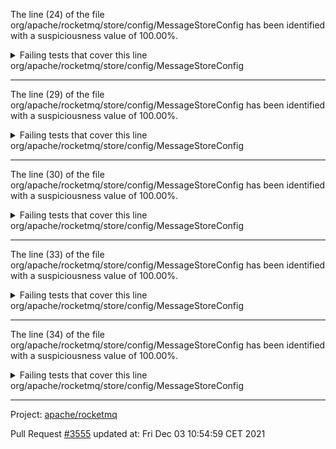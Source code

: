 The line (24) of the file org/apache/rocketmq/store/config/MessageStoreConfig has been identified with a suspiciousness value of 100.00%.

<details>
     <summary>Failing tests that cover this line</summary>

- `org.apache.rocketmq.store.MultiPathMappedFileQueueTest#testFullStorePath`
- `org.apache.rocketmq.store.AppendCallbackTest#testAppendMessageBatchSucc`
- `org.apache.rocketmq.store.DefaultMessageStoreCleanFilesTest#testIsSpaceFullFunctionEmpty2Full`
- `org.apache.rocketmq.store.DefaultMessageStoreCleanFilesTest#testDeleteExpiredFilesBySpaceFull`
- `org.apache.rocketmq.store.BatchPutMessageTest#testPutIPv6HostMessages`
- `org.apache.rocketmq.store.AppendCallbackTest#testAppendIPv6HostMessageBatchSucc`
- `org.apache.rocketmq.store.MultiPathMappedFileQueueTest#testGetLastMappedFile`
- `org.apache.rocketmq.store.AppendCallbackTest#testAppendIPv6HostMessageBatchEndOfFile`
- `org.apache.rocketmq.store.MultiPathMappedFileQueueTest#testLoadReadOnlyMappedFiles`
- `org.apache.rocketmq.store.DefaultMessageStoreCleanFilesTest#testDeleteExpiredFilesByTimeUp`
- `org.apache.rocketmq.store.MultiPathMappedFileQueueTest#testUpdatePathsOnline`
- `org.apache.rocketmq.store.DefaultMessageStoreCleanFilesTest#testIsSpaceFullFunctionFull2Empty`
- `org.apache.rocketmq.store.DefaultMessageStoreCleanFilesTest#testDeleteExpiredFilesManually`
- `org.apache.rocketmq.store.BatchPutMessageTest#testPutMessages`
- `org.apache.rocketmq.store.AppendCallbackTest#testAppendMessageBatchEndOfFile`
- `org.apache.rocketmq.store.DefaultMessageStoreCleanFilesTest#testDeleteFilesImmediatelyBySpaceFull`
- `org.apache.rocketmq.store.DefaultMessageStoreShutDownTest#testDispatchBehindWhenShutdown`
- `org.apache.rocketmq.store.DefaultMessageStoreCleanFilesTest#testIsSpaceFullMultiCommitLogStorePath`
</details>
org/apache/rocketmq/store/config/MessageStoreConfig

**********************************

The line (29) of the file org/apache/rocketmq/store/config/MessageStoreConfig has been identified with a suspiciousness value of 100.00%.

<details>
     <summary>Failing tests that cover this line</summary>

- `org.apache.rocketmq.store.MultiPathMappedFileQueueTest#testFullStorePath`
- `org.apache.rocketmq.store.AppendCallbackTest#testAppendMessageBatchSucc`
- `org.apache.rocketmq.store.DefaultMessageStoreCleanFilesTest#testIsSpaceFullFunctionEmpty2Full`
- `org.apache.rocketmq.store.DefaultMessageStoreCleanFilesTest#testDeleteExpiredFilesBySpaceFull`
- `org.apache.rocketmq.store.BatchPutMessageTest#testPutIPv6HostMessages`
- `org.apache.rocketmq.store.AppendCallbackTest#testAppendIPv6HostMessageBatchSucc`
- `org.apache.rocketmq.store.MultiPathMappedFileQueueTest#testGetLastMappedFile`
- `org.apache.rocketmq.store.AppendCallbackTest#testAppendIPv6HostMessageBatchEndOfFile`
- `org.apache.rocketmq.store.MultiPathMappedFileQueueTest#testLoadReadOnlyMappedFiles`
- `org.apache.rocketmq.store.DefaultMessageStoreCleanFilesTest#testDeleteExpiredFilesByTimeUp`
- `org.apache.rocketmq.store.MultiPathMappedFileQueueTest#testUpdatePathsOnline`
- `org.apache.rocketmq.store.DefaultMessageStoreCleanFilesTest#testIsSpaceFullFunctionFull2Empty`
- `org.apache.rocketmq.store.DefaultMessageStoreCleanFilesTest#testDeleteExpiredFilesManually`
- `org.apache.rocketmq.store.BatchPutMessageTest#testPutMessages`
- `org.apache.rocketmq.store.AppendCallbackTest#testAppendMessageBatchEndOfFile`
- `org.apache.rocketmq.store.DefaultMessageStoreCleanFilesTest#testDeleteFilesImmediatelyBySpaceFull`
- `org.apache.rocketmq.store.DefaultMessageStoreShutDownTest#testDispatchBehindWhenShutdown`
- `org.apache.rocketmq.store.DefaultMessageStoreCleanFilesTest#testIsSpaceFullMultiCommitLogStorePath`
</details>
org/apache/rocketmq/store/config/MessageStoreConfig

**********************************

The line (30) of the file org/apache/rocketmq/store/config/MessageStoreConfig has been identified with a suspiciousness value of 100.00%.

<details>
     <summary>Failing tests that cover this line</summary>

- `org.apache.rocketmq.store.MultiPathMappedFileQueueTest#testFullStorePath`
- `org.apache.rocketmq.store.AppendCallbackTest#testAppendMessageBatchSucc`
- `org.apache.rocketmq.store.DefaultMessageStoreCleanFilesTest#testIsSpaceFullFunctionEmpty2Full`
- `org.apache.rocketmq.store.DefaultMessageStoreCleanFilesTest#testDeleteExpiredFilesBySpaceFull`
- `org.apache.rocketmq.store.BatchPutMessageTest#testPutIPv6HostMessages`
- `org.apache.rocketmq.store.AppendCallbackTest#testAppendIPv6HostMessageBatchSucc`
- `org.apache.rocketmq.store.MultiPathMappedFileQueueTest#testGetLastMappedFile`
- `org.apache.rocketmq.store.AppendCallbackTest#testAppendIPv6HostMessageBatchEndOfFile`
- `org.apache.rocketmq.store.MultiPathMappedFileQueueTest#testLoadReadOnlyMappedFiles`
- `org.apache.rocketmq.store.DefaultMessageStoreCleanFilesTest#testDeleteExpiredFilesByTimeUp`
- `org.apache.rocketmq.store.MultiPathMappedFileQueueTest#testUpdatePathsOnline`
- `org.apache.rocketmq.store.DefaultMessageStoreCleanFilesTest#testIsSpaceFullFunctionFull2Empty`
- `org.apache.rocketmq.store.DefaultMessageStoreCleanFilesTest#testDeleteExpiredFilesManually`
- `org.apache.rocketmq.store.BatchPutMessageTest#testPutMessages`
- `org.apache.rocketmq.store.AppendCallbackTest#testAppendMessageBatchEndOfFile`
- `org.apache.rocketmq.store.DefaultMessageStoreCleanFilesTest#testDeleteFilesImmediatelyBySpaceFull`
- `org.apache.rocketmq.store.DefaultMessageStoreShutDownTest#testDispatchBehindWhenShutdown`
- `org.apache.rocketmq.store.DefaultMessageStoreCleanFilesTest#testIsSpaceFullMultiCommitLogStorePath`
</details>
org/apache/rocketmq/store/config/MessageStoreConfig

**********************************

The line (33) of the file org/apache/rocketmq/store/config/MessageStoreConfig has been identified with a suspiciousness value of 100.00%.

<details>
     <summary>Failing tests that cover this line</summary>

- `org.apache.rocketmq.store.MultiPathMappedFileQueueTest#testFullStorePath`
- `org.apache.rocketmq.store.AppendCallbackTest#testAppendMessageBatchSucc`
- `org.apache.rocketmq.store.DefaultMessageStoreCleanFilesTest#testIsSpaceFullFunctionEmpty2Full`
- `org.apache.rocketmq.store.DefaultMessageStoreCleanFilesTest#testDeleteExpiredFilesBySpaceFull`
- `org.apache.rocketmq.store.BatchPutMessageTest#testPutIPv6HostMessages`
- `org.apache.rocketmq.store.AppendCallbackTest#testAppendIPv6HostMessageBatchSucc`
- `org.apache.rocketmq.store.MultiPathMappedFileQueueTest#testGetLastMappedFile`
- `org.apache.rocketmq.store.AppendCallbackTest#testAppendIPv6HostMessageBatchEndOfFile`
- `org.apache.rocketmq.store.MultiPathMappedFileQueueTest#testLoadReadOnlyMappedFiles`
- `org.apache.rocketmq.store.DefaultMessageStoreCleanFilesTest#testDeleteExpiredFilesByTimeUp`
- `org.apache.rocketmq.store.MultiPathMappedFileQueueTest#testUpdatePathsOnline`
- `org.apache.rocketmq.store.DefaultMessageStoreCleanFilesTest#testIsSpaceFullFunctionFull2Empty`
- `org.apache.rocketmq.store.DefaultMessageStoreCleanFilesTest#testDeleteExpiredFilesManually`
- `org.apache.rocketmq.store.BatchPutMessageTest#testPutMessages`
- `org.apache.rocketmq.store.AppendCallbackTest#testAppendMessageBatchEndOfFile`
- `org.apache.rocketmq.store.DefaultMessageStoreCleanFilesTest#testDeleteFilesImmediatelyBySpaceFull`
- `org.apache.rocketmq.store.DefaultMessageStoreShutDownTest#testDispatchBehindWhenShutdown`
- `org.apache.rocketmq.store.DefaultMessageStoreCleanFilesTest#testIsSpaceFullMultiCommitLogStorePath`
</details>
org/apache/rocketmq/store/config/MessageStoreConfig

**********************************

The line (34) of the file org/apache/rocketmq/store/config/MessageStoreConfig has been identified with a suspiciousness value of 100.00%.

<details>
     <summary>Failing tests that cover this line</summary>

- `org.apache.rocketmq.store.MultiPathMappedFileQueueTest#testFullStorePath`
- `org.apache.rocketmq.store.AppendCallbackTest#testAppendMessageBatchSucc`
- `org.apache.rocketmq.store.DefaultMessageStoreCleanFilesTest#testIsSpaceFullFunctionEmpty2Full`
- `org.apache.rocketmq.store.DefaultMessageStoreCleanFilesTest#testDeleteExpiredFilesBySpaceFull`
- `org.apache.rocketmq.store.BatchPutMessageTest#testPutIPv6HostMessages`
- `org.apache.rocketmq.store.AppendCallbackTest#testAppendIPv6HostMessageBatchSucc`
- `org.apache.rocketmq.store.MultiPathMappedFileQueueTest#testGetLastMappedFile`
- `org.apache.rocketmq.store.AppendCallbackTest#testAppendIPv6HostMessageBatchEndOfFile`
- `org.apache.rocketmq.store.MultiPathMappedFileQueueTest#testLoadReadOnlyMappedFiles`
- `org.apache.rocketmq.store.DefaultMessageStoreCleanFilesTest#testDeleteExpiredFilesByTimeUp`
- `org.apache.rocketmq.store.MultiPathMappedFileQueueTest#testUpdatePathsOnline`
- `org.apache.rocketmq.store.DefaultMessageStoreCleanFilesTest#testIsSpaceFullFunctionFull2Empty`
- `org.apache.rocketmq.store.DefaultMessageStoreCleanFilesTest#testDeleteExpiredFilesManually`
- `org.apache.rocketmq.store.BatchPutMessageTest#testPutMessages`
- `org.apache.rocketmq.store.AppendCallbackTest#testAppendMessageBatchEndOfFile`
- `org.apache.rocketmq.store.DefaultMessageStoreCleanFilesTest#testDeleteFilesImmediatelyBySpaceFull`
- `org.apache.rocketmq.store.DefaultMessageStoreShutDownTest#testDispatchBehindWhenShutdown`
- `org.apache.rocketmq.store.DefaultMessageStoreCleanFilesTest#testIsSpaceFullMultiCommitLogStorePath`
</details>
org/apache/rocketmq/store/config/MessageStoreConfig

**********************************

Project: [apache/rocketmq](https://github.com/apache/rocketmq)

Pull Request [#3555](https://github.com/apache/rocketmq/pull/3555) updated at: Fri Dec 03 10:54:59 CET 2021